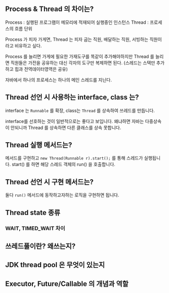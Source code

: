 ## Process & Thread 의 차이는?

Process : 실행된 프로그램이 메모리에 적재되어 실행중인 인스턴스
Thread : 프로세스의 흐름 단위

Process 가 피자 가게면, Thread 는 피자 굽는 직원, 배달하는 직원, 서빙하는 직원이라고 비유하고 싶다.  

Process 를 늘리면 가게에 필요한 가재도구를 똑같이 추가해야하지만 Thread 를 늘리면 직원들은 가전을 공유하는 대신 각자의 도구만 복제하면 된다. 
(스레드는 스택만 추가하고 힙과 전역데이터영역은 공유)

자바에서 하나의 프로세스는 하나의 메인 스레드를 지닌다.


## Thread 선언 시 사용하는 interface, class 는?
interface 는 `Runnable` 를 확장, class는 `Thread` 를 상속하여 쓰레드를 만듭니다. 

interface를 선호하는 것이 일반적으로는 좋다고 보입니다. 왜냐하면 자바는 다중상속이 안되니까 Thread 를 상속하면 다른 클래스를 상속 못합니다.


## Thread 실행 메서드는?
 메서드를 구현하고 `new Thread(Runnable r).start();` 를 통해 스레드가 실행됩니다.
 start() 를 하면 해당 스레드 객체의 run() 을 호출합니다.



## Thread 선언 시 구현 메서드는?
둘다 `run()` 메서드에 동작하고자하는 로직을 구현하면 됩니다.



## Thread state 종류




### WAIT, TIMED_WAIT 차이



## 쓰레드풀이란? 왜쓰는지?



## JDK thread pool 은 무엇이 있는지



## Executor, Future/Callable 의 개념과 역할
